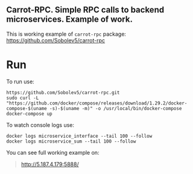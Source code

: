 ## Carrot-RPC. Simple RPC calls to backend microservices. Example of work.

This is working example of  `carrot-rpc` package: 
https://github.com/Sobolev5/carrot-rpc

# Run
To run use:
```no-highlight
https://github.com/Sobolev5/carrot-rpc.git
sudo curl -L "https://github.com/docker/compose/releases/download/1.29.2/docker-compose-$(uname -s)-$(uname -m)" -o /usr/local/bin/docker-compose
docker-compose up
```

To watch console logs use:

```no-highlight
docker logs microservice_interface --tail 100 --follow
docker logs microservice_sum --tail 100 --follow
```

You can see full working example on:
> http://5.187.4.179:5888/
